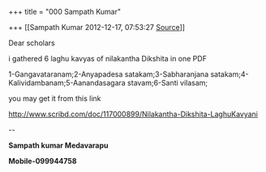 +++
title = "000 Sampath Kumar"

+++
[[Sampath Kumar	2012-12-17, 07:53:27 [Source](https://groups.google.com/g/bvparishat/c/LJm8sJ8OMg0)]]



Dear scholars

i gathered 6 laghu kavyas of nilakantha Dikshita in one PDF

1-Gangavataranam;2-Anyapadesa satakam;3-Sabharanjana satakam;4-Kalividambanam;5-Aanandasagara stavam;6-Santi vilasam;

you may get it from this link

<http://www.scribd.com/doc/117000899/Nilakantha-Dikshita-LaghuKavyani>  
  
--  

**Sampath kumar Medavarapu**

**Mobile-099944758**

  

